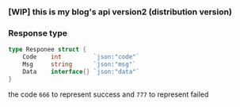 ### [WIP] this is my blog's api version2 (distribution version)

### Response type
```go
type Responee struct {
    Code    int         `json:"code"`
    Msg     string      `json:"msg"`
    Data    interface{} `json:"data"` 
}
```

the code `666` to represent success 
and `777` to represent failed